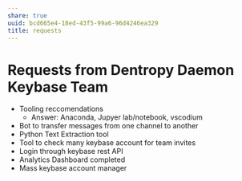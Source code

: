 ```yaml
---
share: true
uuid: bcd665e4-18ed-43f5-99a6-96d4246ea329
title: requests
---
```


# Requests from Dentropy Daemon Keybase Team

* Tooling reccomendations
  * Answer: Anaconda, Jupyer lab/notebook, vscodium
* Bot to transfer messages from one channel to another
* Python Text Extraction tool
* Tool to check many keybase account for team invites
* Login through keybase rest API
* Analytics Dashboard completed
* Mass keybase account manager
